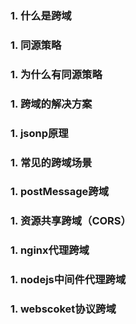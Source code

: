 ### 1. 什么是跨域
### 1. 同源策略
### 1. 为什么有同源策略
### 1. 跨域的解决方案
### 1. jsonp原理
### 1. 常见的跨域场景
### 1. postMessage跨域
### 1. 资源共享跨域（CORS）
### 1. nginx代理跨域
### 1. nodejs中间件代理跨域
### 1. webscoket协议跨域